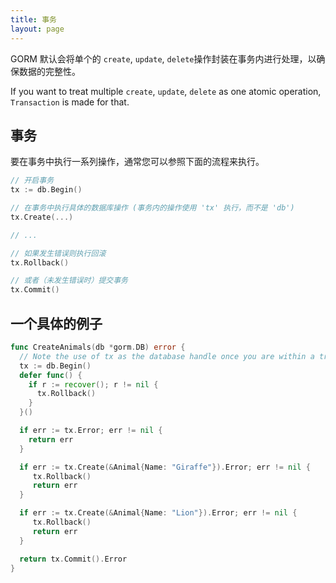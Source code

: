 ```yaml
---
title: 事务
layout: page
---
```

GORM 默认会将单个的 `create`, `update`, `delete`操作封装在事务内进行处理，以确保数据的完整性。

If you want to treat multiple `create`, `update`, `delete` as one atomic operation, `Transaction` is made for that.

## 事务

要在事务中执行一系列操作，通常您可以参照下面的流程来执行。

```go
// 开启事务
tx := db.Begin()

// 在事务中执行具体的数据库操作 (事务内的操作使用 'tx' 执行，而不是 'db')
tx.Create(...)

// ...

// 如果发生错误则执行回滚
tx.Rollback()

// 或者（未发生错误时）提交事务
tx.Commit()
```

## 一个具体的例子

```go
func CreateAnimals(db *gorm.DB) error {
  // Note the use of tx as the database handle once you are within a transaction
  tx := db.Begin()
  defer func() {
    if r := recover(); r != nil {
      tx.Rollback()
    }
  }()

  if err := tx.Error; err != nil {
    return err
  }

  if err := tx.Create(&Animal{Name: "Giraffe"}).Error; err != nil {
     tx.Rollback()
     return err
  }

  if err := tx.Create(&Animal{Name: "Lion"}).Error; err != nil {
     tx.Rollback()
     return err
  }

  return tx.Commit().Error
}
```